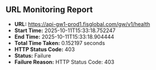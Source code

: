 ## URL Monitoring Report

- **URL:** https://api-gw1-prod1.fisglobal.com/gw/v1/health
- **Start Time:** 2025-10-11T15:33:18.752247
- **End Time:** 2025-10-11T15:33:18.904444
- **Total Time Taken:** 0.152197 seconds
- **HTTP Status Code:** 403
- **Status:** Failure
- **Failure Reason:** HTTP Status Code: 403

